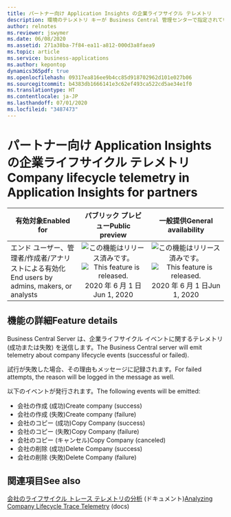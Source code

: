 ```yaml
---
title: パートナー向け Application Insights の企業ライフサイクル テレメトリ
description: 環境のテレメトリ キーが Business Central 管理センターで指定されている場合、サーバーは企業ライフサイクル イベントに関するテレメトリ (成功または失敗) を Application Insights に送信します。
author: relnotes
ms.reviewer: jswymer
ms.date: 06/08/2020
ms.assetid: 271a38ba-7f84-ea11-a812-000d3a8faea9
ms.topic: article
ms.service: business-applications
ms.author: kepontop
dynamics365pdf: true
ms.openlocfilehash: 09317ea816ee9b4cc85d918702962d101e027b06
ms.sourcegitcommit: b4383db1666141e3c62ef493ca522cd5ae34e1f0
ms.translationtype: HT
ms.contentlocale: ja-JP
ms.lasthandoff: 07/01/2020
ms.locfileid: "3487473"
---
```

# <a name="company-lifecycle-telemetry-in-application-insights-for-partners"></a><span data-ttu-id="a164b-103">パートナー向け Application Insights の企業ライフサイクル テレメトリ</span><span class="sxs-lookup"><span data-stu-id="a164b-103">Company lifecycle telemetry in Application Insights for partners</span></span>


| <span data-ttu-id="a164b-104">有効対象</span><span class="sxs-lookup"><span data-stu-id="a164b-104">Enabled for</span></span>    |  <span data-ttu-id="a164b-105">パブリック プレビュー</span><span class="sxs-lookup"><span data-stu-id="a164b-105">Public preview</span></span> | <span data-ttu-id="a164b-106">一般提供</span><span class="sxs-lookup"><span data-stu-id="a164b-106">General availability</span></span> | 
| ---------- | :----------: |:----------: |
|<span data-ttu-id="a164b-107">エンド ユーザー、管理者/作成者/アナリストによる有効化</span><span class="sxs-lookup"><span data-stu-id="a164b-107">End users by admins, makers, or analysts</span></span>|<span data-ttu-id="a164b-108">![この機能はリリース済みです。](/dynamics365-release-plan/media/green-checkmark.png "この機能はリリース済みです。")</span><span class="sxs-lookup"><span data-stu-id="a164b-108">![This feature is released.](/dynamics365-release-plan/media/green-checkmark.png "This feature is released.")</span></span> <span data-ttu-id="a164b-109">2020 年 6 月 1 日</span><span class="sxs-lookup"><span data-stu-id="a164b-109">Jun 1, 2020</span></span>| <span data-ttu-id="a164b-110">![この機能はリリース済みです。](/dynamics365-release-plan/media/green-checkmark.png "この機能はリリース済みです。")</span><span class="sxs-lookup"><span data-stu-id="a164b-110">![This feature is released.](/dynamics365-release-plan/media/green-checkmark.png "This feature is released.")</span></span> <span data-ttu-id="a164b-111">2020 年 6 月 1 日</span><span class="sxs-lookup"><span data-stu-id="a164b-111">Jun 1, 2020</span></span>|






## <a name="feature-details"></a><span data-ttu-id="a164b-112">機能の詳細</span><span class="sxs-lookup"><span data-stu-id="a164b-112">Feature details</span></span>
<!--feature detail start -->
<span data-ttu-id="a164b-113">Business Central Server は、企業ライフサイクル イベントに関するテレメトリ (成功または失敗) を送信します。</span><span class="sxs-lookup"><span data-stu-id="a164b-113">The Business Central server will emit telemetry about company lifecycle events (successful or failed).</span></span> 

<span data-ttu-id="a164b-114">試行が失敗した場合、その理由もメッセージに記録されます。</span><span class="sxs-lookup"><span data-stu-id="a164b-114">For failed attempts, the reason will be logged in the message as well.</span></span> 

<span data-ttu-id="a164b-115">以下のイベントが発行されます。</span><span class="sxs-lookup"><span data-stu-id="a164b-115">The following events will be emitted:</span></span>

- <span data-ttu-id="a164b-116">会社の作成 (成功)</span><span class="sxs-lookup"><span data-stu-id="a164b-116">Create company (success)</span></span>  
- <span data-ttu-id="a164b-117">会社の作成 (失敗)</span><span class="sxs-lookup"><span data-stu-id="a164b-117">Create company (failure)</span></span>  
- <span data-ttu-id="a164b-118">会社のコピー (成功)</span><span class="sxs-lookup"><span data-stu-id="a164b-118">Copy Company (success)</span></span>  
- <span data-ttu-id="a164b-119">会社のコピー (失敗)</span><span class="sxs-lookup"><span data-stu-id="a164b-119">Copy Company (failure)</span></span>  
- <span data-ttu-id="a164b-120">会社のコピー (キャンセル)</span><span class="sxs-lookup"><span data-stu-id="a164b-120">Copy Company (canceled)</span></span>  
- <span data-ttu-id="a164b-121">会社の削除 (成功)</span><span class="sxs-lookup"><span data-stu-id="a164b-121">Delete Company (success)</span></span>  
- <span data-ttu-id="a164b-122">会社の削除 (失敗)</span><span class="sxs-lookup"><span data-stu-id="a164b-122">Delete Company (failure)</span></span>
<!--feature detail end -->










## <a name="see-also"></a><span data-ttu-id="a164b-123">関連項目</span><span class="sxs-lookup"><span data-stu-id="a164b-123">See also</span></span>

<!--docs start-->
<span data-ttu-id="a164b-124">[会社のライフサイクル トレース テレメトリの分析](https://docs.microsoft.com/dynamics365/business-central/dev-itpro/administration/telemetry-company-lifecycle-trace) (ドキュメント)</span><span class="sxs-lookup"><span data-stu-id="a164b-124">[Analyzing Company Lifecycle Trace Telemetry](https://docs.microsoft.com/dynamics365/business-central/dev-itpro/administration/telemetry-company-lifecycle-trace) (docs)</span></span>
<!--docs end-->

